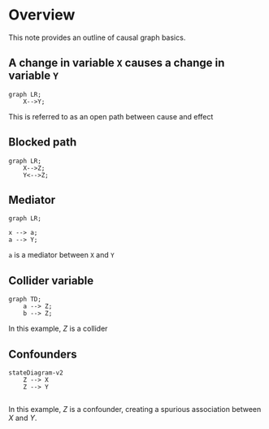 # Overview
This note provides an outline of causal graph basics.

## A change in variable `X` causes a change in variable `Y`

```mermaid
graph LR;
	X-->Y;
```
This is referred to as an open path between cause and effect

## Blocked path

```mermaid
graph LR;
	X-->Z;
	Y<-->Z; 
```

## Mediator 

```mermaid
graph LR;

x --> a;
a --> Y;

```
`a` is a mediator between `X` and `Y`

## Collider variable
```mermaid
graph TD;
	a --> Z;
	b --> Z;
```
In this example, $Z$ is a collider
## Confounders

```mermaid
stateDiagram-v2  
    Z --> X  
    Z --> Y  
  
```
In this example, $Z$ is a confounder, creating a spurious association between  $X$ and  $Y$. 